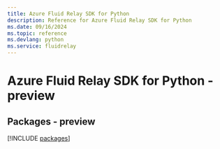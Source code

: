 ```yaml
---
title: Azure Fluid Relay SDK for Python
description: Reference for Azure Fluid Relay SDK for Python
ms.date: 09/16/2024
ms.topic: reference
ms.devlang: python
ms.service: fluidrelay
---
```

# Azure Fluid Relay SDK for Python - preview
## Packages - preview
[!INCLUDE [packages](fluid-relay-index.md)]